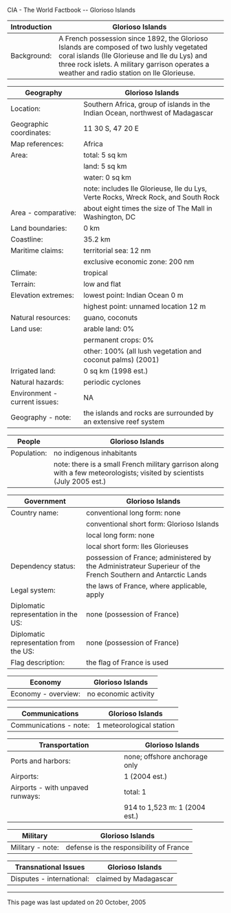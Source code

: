 CIA - The World Factbook -- Glorioso Islands

| Introduction | Glorioso Islands |
| --- | --- |
| Background: | A French possession since 1892, the Glorioso Islands are composed of two lushly vegetated coral islands (Ile Glorieuse and Ile du Lys) and three rock islets. A military garrison operates a weather and radio station on Ile Glorieuse. |

| Geography | Glorioso Islands |
| --- | --- |
| Location: | Southern Africa, group of islands in the Indian Ocean, northwest of Madagascar |
| Geographic coordinates: | 11 30 S, 47 20 E |
| Map references: | Africa |
| Area: | total: 5 sq km |
| | land: 5 sq km |
| | water: 0 sq km |
| | note: includes Ile Glorieuse, Ile du Lys, Verte Rocks, Wreck Rock, and South Rock |
| Area - comparative: | about eight times the size of The Mall in Washington, DC |
| Land boundaries: | 0 km |
| Coastline: | 35.2 km |
| Maritime claims: | territorial sea: 12 nm |
| | exclusive economic zone: 200 nm |
| Climate: | tropical |
| Terrain: | low and flat |
| Elevation extremes: | lowest point: Indian Ocean 0 m |
| | highest point: unnamed location 12 m |
| Natural resources: | guano, coconuts |
| Land use: | arable land: 0% |
| | permanent crops: 0% |
| | other: 100% (all lush vegetation and coconut palms) (2001) |
| Irrigated land: | 0 sq km (1998 est.) |
| Natural hazards: | periodic cyclones |
| Environment - current issues: | NA |
| Geography - note: | the islands and rocks are surrounded by an extensive reef system |

| People | Glorioso Islands |
| --- | --- |
| Population: | no indigenous inhabitants |
| | note: there is a small French military garrison along with a few meteorologists; visited by scientists (July 2005 est.) |

| Government | Glorioso Islands |
| --- | --- |
| Country name: | conventional long form: none |
| | conventional short form: Glorioso Islands |
| | local long form: none |
| | local short form: Iles Glorieuses |
| Dependency status: | possession of France; administered by the Administrateur Superieur of the French Southern and Antarctic Lands |
| Legal system: | the laws of France, where applicable, apply |
| Diplomatic representation in the US: | none (possession of France) |
| Diplomatic representation from the US: | none (possession of France) |
| Flag description: | the flag of France is used |

| Economy | Glorioso Islands |
| --- | --- |
| Economy - overview: | no economic activity |

| Communications | Glorioso Islands |
| --- | --- |
| Communications - note: | 1 meteorological station |

| Transportation | Glorioso Islands |
| --- | --- |
| Ports and harbors: | none; offshore anchorage only |
| Airports: | 1 (2004 est.) |
| Airports - with unpaved runways: | total: 1 |
| | 914 to 1,523 m: 1 (2004 est.) |

| Military | Glorioso Islands |
| --- | --- |
| Military - note: | defense is the responsibility of France |

| Transnational Issues | Glorioso Islands |
| --- | --- |
| Disputes - international: | claimed by Madagascar |

---
This page was last updated on 20 October, 2005                       